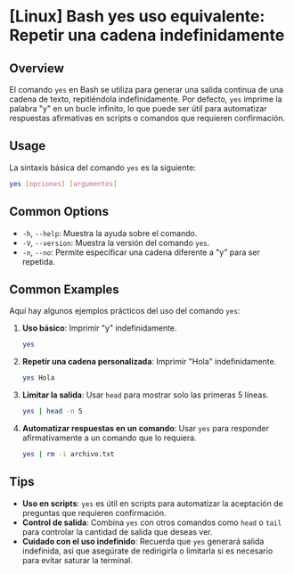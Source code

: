 # [Linux] Bash yes uso equivalente: Repetir una cadena indefinidamente

## Overview
El comando `yes` en Bash se utiliza para generar una salida continua de una cadena de texto, repitiéndola indefinidamente. Por defecto, `yes` imprime la palabra "y" en un bucle infinito, lo que puede ser útil para automatizar respuestas afirmativas en scripts o comandos que requieren confirmación.

## Usage
La sintaxis básica del comando `yes` es la siguiente:

```bash
yes [opciones] [argumentos]
```

## Common Options
- `-h`, `--help`: Muestra la ayuda sobre el comando.
- `-V`, `--version`: Muestra la versión del comando `yes`.
- `-n`, `--no`: Permite especificar una cadena diferente a "y" para ser repetida.

## Common Examples
Aquí hay algunos ejemplos prácticos del uso del comando `yes`:

1. **Uso básico**: Imprimir "y" indefinidamente.
   ```bash
   yes
   ```

2. **Repetir una cadena personalizada**: Imprimir "Hola" indefinidamente.
   ```bash
   yes Hola
   ```

3. **Limitar la salida**: Usar `head` para mostrar solo las primeras 5 líneas.
   ```bash
   yes | head -n 5
   ```

4. **Automatizar respuestas en un comando**: Usar `yes` para responder afirmativamente a un comando que lo requiera.
   ```bash
   yes | rm -i archivo.txt
   ```

## Tips
- **Uso en scripts**: `yes` es útil en scripts para automatizar la aceptación de preguntas que requieren confirmación.
- **Control de salida**: Combina `yes` con otros comandos como `head` o `tail` para controlar la cantidad de salida que deseas ver.
- **Cuidado con el uso indefinido**: Recuerda que `yes` generará salida indefinida, así que asegúrate de redirigirla o limitarla si es necesario para evitar saturar la terminal.